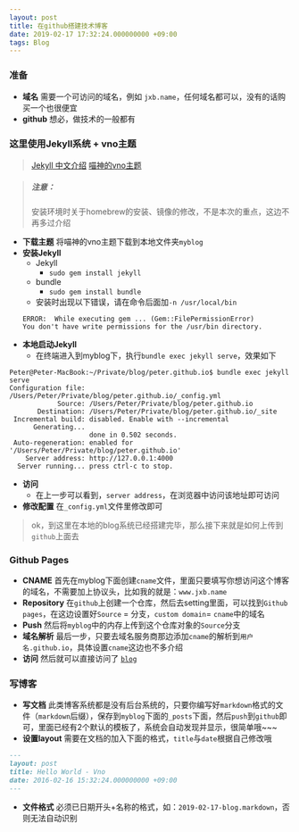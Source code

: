 ```yaml
---
layout: post
title: 在github搭建技术博客
date: 2019-02-17 17:32:24.000000000 +09:00
tags: Blog
---
```


### 准备
- **域名** 需要一个可访问的域名，例如 `jxb.name`，任何域名都可以，没有的话购买一个也很便宜
- **github** 想必，做技术的一般都有

### 这里使用Jekyll系统 + vno主题
> [Jekyll 中文介绍](https://jekyllcn.com/)
> [喵神的vno主题](https://github.com/onevcat/vno-jekyll)

> ##### 注意：
> 安装环境时关于homebrew的安装、镜像的修改，不是本次的重点，这边不再多过介绍

- **下载主题** 将喵神的vno主题下载到本地文件夹`myblog`
- **安装Jekyll** 
	- Jekyll
		- `sudo gem install jekyll`
	- bundle
		- `sudo gem install bundle`
	- 安装时出现以下错误，请在命令后面加`-n /usr/local/bin`
	```
	ERROR:  While executing gem ... (Gem::FilePermissionError)
	You don't have write permissions for the /usr/bin directory.
	```
- **本地启动Jekyll**
	- 在终端进入到myblog下，执行`bundle exec jekyll serve`，效果如下
	
```shell
Peter@Peter-MacBook:~/Private/blog/peter.github.io$ bundle exec jekyll serve
Configuration file: /Users/Peter/Private/blog/peter.github.io/_config.yml
            Source: /Users/Peter/Private/blog/peter.github.io
       Destination: /Users/Peter/Private/blog/peter.github.io/_site
 Incremental build: disabled. Enable with --incremental
      Generating...
                    done in 0.502 seconds.
 Auto-regeneration: enabled for '/Users/Peter/Private/blog/peter.github.io'
    Server address: http://127.0.0.1:4000
  Server running... press ctrl-c to stop.
```
- **访问**
	- 在上一步可以看到，`server address`，在浏览器中访问该地址即可访问
- **修改配置** 在`_config.yml`文件里修改即可

> ok，到这里在本地的blog系统已经搭建完毕，那么接下来就是如何上传到`github`上面去

### Github Pages
- **CNAME** 首先在myblog下面创建`cname`文件，里面只要填写你想访问这个博客的域名，不需要加上协议头，比如我的就是：`www.jxb.name`
- **Repository** 在`github`上创建一个仓库，然后去setting里面，可以找到`Github pages`，在这边设置好`Source` = 分支，`custom domain`= `cname`中的域名
- **Push** 然后将`myblog`中的内存上传到这个仓库对象的`Source`分支
- **域名解析** 最后一步，只要去域名服务商那边添加`cname`的解析到`用户名.github.io`，具体设置`cname`这边也不多介绍
- **访问** 然后就可以直接访问了 [`blog`](http://www.jxb.name)

### 写博客
- **写文档** 此类博客系统都是没有后台系统的，只要你编写好`markdown`格式的文件（`markdown`后缀），保存到`myblog`下面的`_posts`下面，然后`push`到`github`即可，里面已经有2个默认的模板了，系统会自动发现并显示，很简单哦~~~
- **设置layout** 需要在文档的加入下面的格式，`title`与`date`根据自己修改哦
``` markdown
---
layout: post
title: Hello World - Vno
date: 2016-02-16 15:32:24.000000000 +09:00
---
``` 
- **文件格式** 必须已日期开头+名称的格式，如：`2019-02-17-blog.markdown`，否则无法自动识别
